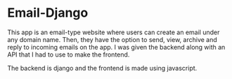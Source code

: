 # Email-Django

This app is an email-type website where users can create an email under any domain name. Then, they have the option to send, view, archive and reply to incoming emails on the app. I was given the backend along with an API that I had to use to make the frontend. 

The backend is django and the frontend is made using javascript.
